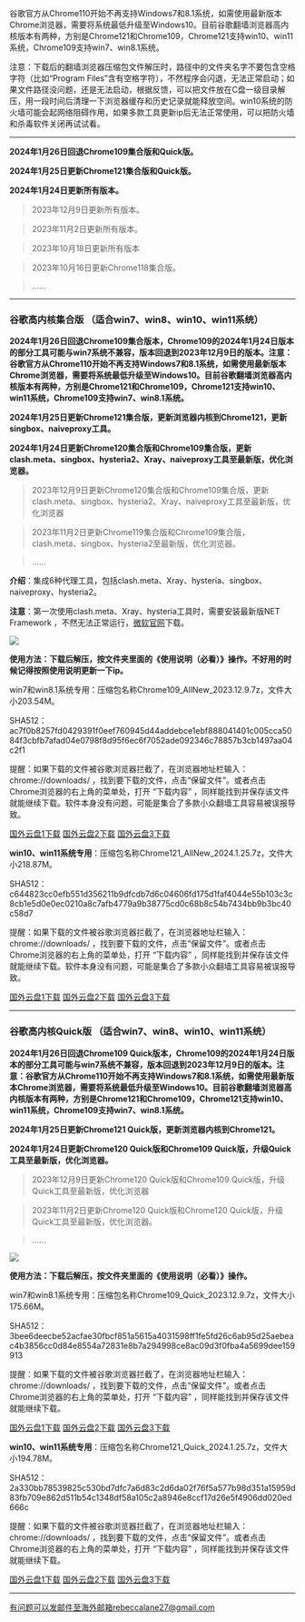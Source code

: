 谷歌官方从Chrome110开始不再支持Windows7和8.1系统，如需使用最新版本Chrome浏览器，需要将系统最低升级至Windows10。目前谷歌翻墙浏览器高内核版本有两种，方别是Chrome121和Chrome109，Chrome121支持win10、win11系统，Chrome109支持win7、win8.1系统。

注意：下载后的翻墙浏览器压缩包文件解压时，路径中的文件夹名字不要包含空格字符（比如“Program Files”含有空格字符），不然程序会闪退，无法正常启动；如果文件路径没问题，还是无法启动，根据反馈，可以把文件放在C盘一级目录解压，用一段时间后清理一下浏览器缓存和历史记录就能释放空间。win10系统的防火墙可能会起网络阻碍作用，如果多款工具更新ip后无法正常使用，可以把防火墙和杀毒软件关闭再试试看。  
    
***

**2024年1月26日回退Chrome109集合版和Quick版。**

**2024年1月25日更新Chrome121集合版和Quick版。**

**2024年1月24日更新所有版本。**

> 2023年12月9日更新所有版本。

> 2023年11月2日更新所有版本。

> 2023年10月18日更新所有版本

> 2023年10月16日更新Chrome118集合版。

> ......

***

### 谷歌高内核集合版  （适合win7、win8、win10、win11系统）

**2024年1月26日回退Chrome109集合版本，Chrome109的2024年1月24日版本的部分工具可能与win7系统不兼容，版本回退到2023年12月9日的版本。注意：谷歌官方从Chrome110开始不再支持Windows7和8.1系统，如需使用最新版本Chrome浏览器，需要将系统最低升级至Windows10。目前谷歌翻墙浏览器高内核版本有两种，方别是Chrome121和Chrome109，Chrome121支持win10、win11系统，Chrome109支持win7、win8.1系统。**

**2024年1月25日更新Chrome121集合版，更新浏览器内核到Chrome121，更新singbox、naiveproxy工具。**

**2024年1月24日更新Chrome120集合版和Chrome109集合版，更新clash.meta、singbox、hysteria2、Xray、naiveproxy工具至最新版，优化浏览器。**

> 2023年12月9日更新Chrome120集合版和Chrome109集合版，更新clash.meta、singbox、hysteria2、Xray、naiveproxy工具至最新版，优化浏览器

> 2023年11月2日更新Chrome119集合版和Chrome109集合版，clash.meta、singbox、hysteria2至最新版，优化浏览器。

> ......

**介绍**：集成6种代理工具，包括clash.meta、Xray、hysteria、singbox、naiveproxy、hysteria2。

**注意**：第一次使用clash.meta、Xray、hysteria工具时，需要安装最新版NET Framework ，不然无法正常运行，[微软官网](https://dotnet.microsoft.com/zh-cn/download/dotnet-framework/net48)下载。

![](https://cdn.jsdelivr.net/gh/Alvin9999/pac2/softimag/hysteria2.png)

**使用方法：下载后解压，按文件夹里面的《使用说明（必看）》操作。不好用的时候记得按照使用说明更新一下ip。**

win7和win8.1系统专用：压缩包名称Chrome109_AllNew_2023.12.9.7z，文件大小203.54M。

SHA512：ac7f0b8257fd0429391f0eef760945d44addebce1ebf888041401c005cca5084f3cbfb7afad04e0798f8d95f6ec6f7052ade092346c78857b3cb1497aa04c2f1

提醒：如果下载的文件被谷歌浏览器拦截了，在浏览器地址栏输入：chrome://downloads/ ，找到要下载的文件，点击“保留文件”。或者点击Chrome浏览器的右上角的菜单处，打开 “下载内容” ，同样能找到并保存该文件就能继续下载。软件本身没有问题，可能是集合了多款小众翻墙工具容易被误报导致。

[国外云盘1下载](https://d2.freessr2.xyz/Chrome109_AllNew_2023.12.9.7z) 
[国外云盘2下载](https://d.dtku35.xyz/Chrome109_AllNew_2023.12.9.7z) 
[国外云盘3下载](https://free.zhujicn2.net/Chrome109_AllNew_2023.12.9.7z)

**win10、win11系统专用**：压缩包名称Chrome121_AllNew_2024.1.25.7z，文件大小218.87M。

SHA512：c644823cc0efb551d356211b9dfcdb7d6c04606fd175d1faf4044e55b103c3c8cb1e5d0e0ec0210a8c7afb4779a9b38775cd0c68b8c54b7434bb9b3bc40c58d7

提醒：如果下载的文件被谷歌浏览器拦截了，在浏览器地址栏输入：chrome://downloads/ ，找到要下载的文件，点击“保留文件”。或者点击Chrome浏览器的右上角的菜单处，打开 “下载内容” ，同样能找到并保存该文件就能继续下载。软件本身没有问题，可能是集合了多款小众翻墙工具容易被误报导致。

[国外云盘1下载](https://d2.freessr2.xyz/Chrome121_AllNew_2024.1.25.7z) 
[国外云盘2下载](https://d.dtku35.xyz/Chrome121_AllNew_2024.1.25.7z) 
[国外云盘3下载](https://free.zhujicn2.net/Chrome121_AllNew_2024.1.25.7z) 

***


### 谷歌高内核Quick版  （适合win7、win8、win10、win11系统）

**2024年1月26日回退Chrome109 Quick版本，Chrome109的2024年1月24日版本的部分工具可能与win7系统不兼容，版本回退到2023年12月9日的版本。注意：谷歌官方从Chrome110开始不再支持Windows7和8.1系统，如需使用最新版本Chrome浏览器，需要将系统最低升级至Windows10。目前谷歌翻墙浏览器高内核版本有两种，方别是Chrome121和Chrome109，Chrome121支持win10、win11系统，Chrome109支持win7、win8.1系统。**

**2024年1月25日更新Chrome121 Quick版，更新浏览器内核到Chrome121。**

**2024年1月24日更新Chrome120 Quick版和Chrome109 Quick版，升级Quick工具至最新版，优化浏览器。**

> 2023年12月9日更新Chrome120 Quick版和Chrome109 Quick版，升级Quick工具至最新版，优化浏览器

> 2023年11月2日更新Chrome120 Quick版和Chrome120 Quick版，升级Quick工具至最新版，优化浏览器。

> ......

![](https://cdn.jsdelivr.net/gh/Alvin9999/pac2/softimag/quick.png)

**使用方法：下载后解压，按文件夹里面的《使用说明（必看）》操作。**

win7和win8.1系统专用：压缩包名称Chrome109_Quick_2023.12.9.7z，文件大小175.66M。

SHA512：3bee6deecbe52acfae30fbcf851a5615a4031598ff1fe5fd26c6ab95d25aebeac4b3856cc0d84e8554a72831e8b7a294998ce8ac09d3f0fba4a5699dee159913

提醒：如果下载的文件被谷歌浏览器拦截了，在浏览器地址栏输入：chrome://downloads/ ，找到要下载的文件，点击“保留文件”。或者点击Chrome浏览器的右上角的菜单处，打开 “下载内容” ，同样能找到并保存该文件就能继续下载。

[国外云盘1下载](https://d2.freessr2.xyz/Chrome109_Quick_2023.12.9.7z) 
[国外云盘2下载](https://d.dtku35.xyz/Chrome109_Quick_2023.12.9.7z) 
[国外云盘3下载](https://free.zhujicn2.net/Chrome109_Quick_2023.12.9.7z)

**win10、win11系统专用**：压缩包名称Chrome121_Quick_2024.1.25.7z，文件大小194.78M。

SHA512：2a330bb78539825c530bd7dfc7a6d83c2d6da02f76f5a577b98d351a15959d83fb709e862d511b54c1348df58a105c2a8946e8ccf17d26e5f4906dd020ed666c

提醒：如果下载的文件被谷歌浏览器拦截了，在浏览器地址栏输入：chrome://downloads/ ，找到要下载的文件，点击“保留文件”。或者点击Chrome浏览器的右上角的菜单处，打开 “下载内容” ，同样能找到并保存该文件就能继续下载。

[国外云盘1下载](https://d2.freessr2.xyz/Chrome121_Quick_2024.1.25.7z) 
[国外云盘2下载](https://d.dtku35.xyz/Chrome121_Quick_2024.1.25.7z) 
[国外云盘3下载](https://free.zhujicn2.net/Chrome121_Quick_2024.1.25.7z) 

***

有问题可以发邮件至海外邮箱rebeccalane27@gmail.com